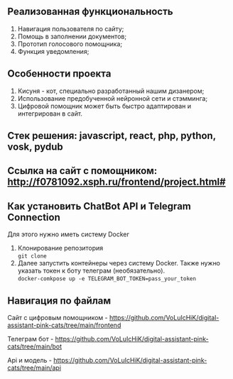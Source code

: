## Реализованная функциональность

1. Навигация пользователя по сайту;
2. Помощь в заполнении документов;
3. Прототип голосового помощника;
4. Функция уведомления;

## Особенности проекта

1. Кисуня - кот, специально разработанный нашим дизанером;
2. Использование предобученной нейронной сети и стэмминга;
3. Цифровой помощник может быть быстро адаптирован и интегрирован в сайт.

## Стек решения: javascript, react, php, python, vosk, pydub

## Ссылка на сайт с помощником: http://f0781092.xsph.ru/frontend/project.html#

## Как установить ChatBot API и Telegram Connection

Для этого нужно иметь систему Docker 
1. Клонирование репозитория  
`git clone`
2. Далее запустить контейнеры через систему Docker. Также нужно указать токен к боту телеграм (необязательно).  
`docker-comkpose up -e TELEGRAM_BOT_TOKEN=pass_your_token`

## Навигация по файлам
Сайт с цифровым помощником - https://github.com/VoLuIcHiK/digital-assistant-pink-cats/tree/main/frontend

Телеграм бот - https://github.com/VoLuIcHiK/digital-assistant-pink-cats/tree/main/bot

Api и модель - https://github.com/VoLuIcHiK/digital-assistant-pink-cats/tree/main/api

